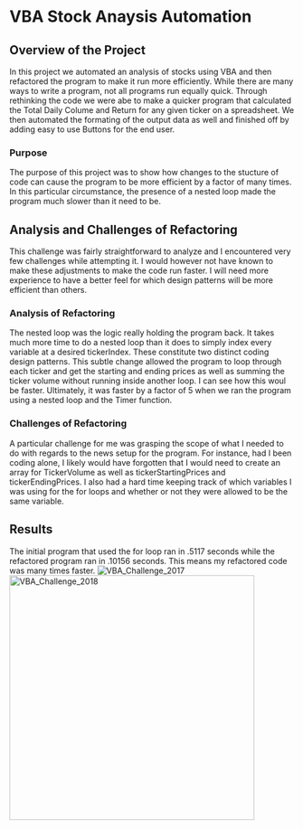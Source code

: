 # VBA Stock Anaysis Automation

## Overview of the Project
In this project we automated an analysis of stocks using VBA and then refactored the program to make it run more efficiently. While there are many ways to write a program, not all programs run equally quick. Through rethinking the code we were abe to make a quicker program that calculated the Total Daily Colume and Return for any given ticker on a spreadsheet. We then automated the formating of the output data as well and finished off by adding easy to use Buttons for the end user.

### Purpose
The purpose of this project was to show how changes to the stucture of code can cause the program to be more efficient by a factor of many times. In this particular circumstance, the presence of a nested loop made the program much slower than it need to be. 

## Analysis and Challenges of Refactoring
This challenge was fairly straightforward to analyze and I encountered very few challenges while attempting it. I would however not have known to make these adjustments to make the code run faster. I will need more experience to have a better feel for which design patterns will be more efficient than others.

### Analysis of Refactoring
The nested loop was the logic really holding the program back. It takes much more time to do a nested loop than it does to simply index every variable at a desired tickerIndex. These constitute two distinct coding design patterns. This subtle change allowed the program to loop through each ticker and get the starting and ending prices as well as summing the ticker volume without running inside another loop. I can see how this woul be faster. Ultimately, it was faster by a factor of 5 when we ran the program using a nested loop and the Timer function.

### Challenges of Refactoring
A particular challenge for me was grasping the scope of what I needed to do with regards to the 
news setup for the program. For instance, had I been coding alone, I likely would have forgotten that I would need to create an array for TickerVolume as well as tickerStartingPrices and tickerEndingPrices. I also had a hard time keeping track of which variables I was using for the for loops and whether or not they were allowed to be the same variable.

## Results
The initial program that used the for loop ran in .5117 seconds while the refactored program ran in .10156 seconds. This means my refactored code was many times faster.
![VBA_Challenge_2017](https://user-images.githubusercontent.com/66881241/88487480-3e63c480-cf3a-11ea-8fbd-523a55680cb8.png)
<img width="433" alt="VBA_Challenge_2018" src="https://user-images.githubusercontent.com/66881241/88487489-50456780-cf3a-11ea-9fcf-e94c108996ce.png">
